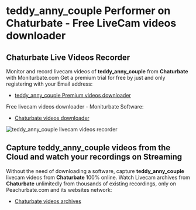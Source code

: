 # teddy_anny_couple Performer on Chaturbate - Free LiveCam videos downloader

## Chaturbate Live Videos Recorder

Monitor and record livecam videos of **teddy_anny_couple** from **Chaturbate** with Moniturbate.com
Get a premium trial for free by just and only registering with your Email address:
* [teddy_anny_couple Premium videos downloader](https://moniturbate.com/request-demo-licence-key.html)

Free livecam videos downloader - Moniturbate Software:
* [Chaturbate videos downloader](https://moniturbate.com/moniturbate-download-software.html)

![teddy_anny_couple livecam videos recorder](https://peachurnet.com/templates/moniturbate-software.png)


## Capture teddy_anny_couple videos from the Cloud and watch your recordings on Streaming

Without the need of downloading a software, capture **teddy_anny_couple** livecam videos from **Chaturbate** 100% online.
Watch Livecam archives from **Chaturbate** unlimitedly from thousands of existing recordings, only on Peachurbate.com and its websites network:
* [Chaturbate videos archives](https://peachurnet.com/)